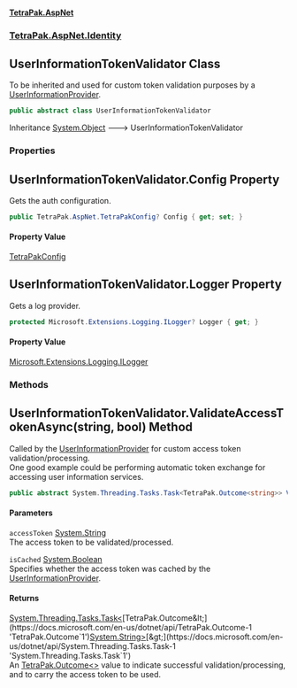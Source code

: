 #### [TetraPak.AspNet](index.md 'index')
### [TetraPak.AspNet.Identity](TetraPak_AspNet_Identity.md 'TetraPak.AspNet.Identity')
## UserInformationTokenValidator Class
To be inherited and used for custom token validation purposes by a [UserInformationProvider](TetraPak_AspNet_Identity_UserInformationProvider.md 'TetraPak.AspNet.Identity.UserInformationProvider').  
```csharp
public abstract class UserInformationTokenValidator
```

Inheritance [System.Object](https://docs.microsoft.com/en-us/dotnet/api/System.Object 'System.Object') &#129106; UserInformationTokenValidator  
### Properties
<a name='TetraPak_AspNet_Identity_UserInformationTokenValidator_Config'></a>
## UserInformationTokenValidator.Config Property
Gets the auth configuration.  
```csharp
public TetraPak.AspNet.TetraPakConfig? Config { get; set; }
```
#### Property Value
[TetraPakConfig](TetraPak_AspNet_TetraPakConfig.md 'TetraPak.AspNet.TetraPakConfig')
  
<a name='TetraPak_AspNet_Identity_UserInformationTokenValidator_Logger'></a>
## UserInformationTokenValidator.Logger Property
Gets a log provider.  
```csharp
protected Microsoft.Extensions.Logging.ILogger? Logger { get; }
```
#### Property Value
[Microsoft.Extensions.Logging.ILogger](https://docs.microsoft.com/en-us/dotnet/api/Microsoft.Extensions.Logging.ILogger 'Microsoft.Extensions.Logging.ILogger')
  
### Methods
<a name='TetraPak_AspNet_Identity_UserInformationTokenValidator_ValidateAccessTokenAsync(string_bool)'></a>
## UserInformationTokenValidator.ValidateAccessTokenAsync(string, bool) Method
Called by the [UserInformationProvider](TetraPak_AspNet_Identity_UserInformationProvider.md 'TetraPak.AspNet.Identity.UserInformationProvider') for custom access token validation/processing.  
One good example could be performing automatic token exchange for accessing user information services.   
```csharp
public abstract System.Threading.Tasks.Task<TetraPak.Outcome<string>> ValidateAccessTokenAsync(string accessToken, bool isCached);
```
#### Parameters
<a name='TetraPak_AspNet_Identity_UserInformationTokenValidator_ValidateAccessTokenAsync(string_bool)_accessToken'></a>
`accessToken` [System.String](https://docs.microsoft.com/en-us/dotnet/api/System.String 'System.String')  
The access token to be validated/processed.  
  
<a name='TetraPak_AspNet_Identity_UserInformationTokenValidator_ValidateAccessTokenAsync(string_bool)_isCached'></a>
`isCached` [System.Boolean](https://docs.microsoft.com/en-us/dotnet/api/System.Boolean 'System.Boolean')  
Specifies whether the access token was cached by the [UserInformationProvider](TetraPak_AspNet_Identity_UserInformationProvider.md 'TetraPak.AspNet.Identity.UserInformationProvider').  
  
#### Returns
[System.Threading.Tasks.Task&lt;](https://docs.microsoft.com/en-us/dotnet/api/System.Threading.Tasks.Task-1 'System.Threading.Tasks.Task`1')[TetraPak.Outcome&lt;](https://docs.microsoft.com/en-us/dotnet/api/TetraPak.Outcome-1 'TetraPak.Outcome`1')[System.String](https://docs.microsoft.com/en-us/dotnet/api/System.String 'System.String')[&gt;](https://docs.microsoft.com/en-us/dotnet/api/TetraPak.Outcome-1 'TetraPak.Outcome`1')[&gt;](https://docs.microsoft.com/en-us/dotnet/api/System.Threading.Tasks.Task-1 'System.Threading.Tasks.Task`1')  
An [TetraPak.Outcome&lt;&gt;](https://docs.microsoft.com/en-us/dotnet/api/TetraPak.Outcome-1 'TetraPak.Outcome`1') value to indicate successful validation/processing,  
and to carry the access token to be used.  
  
